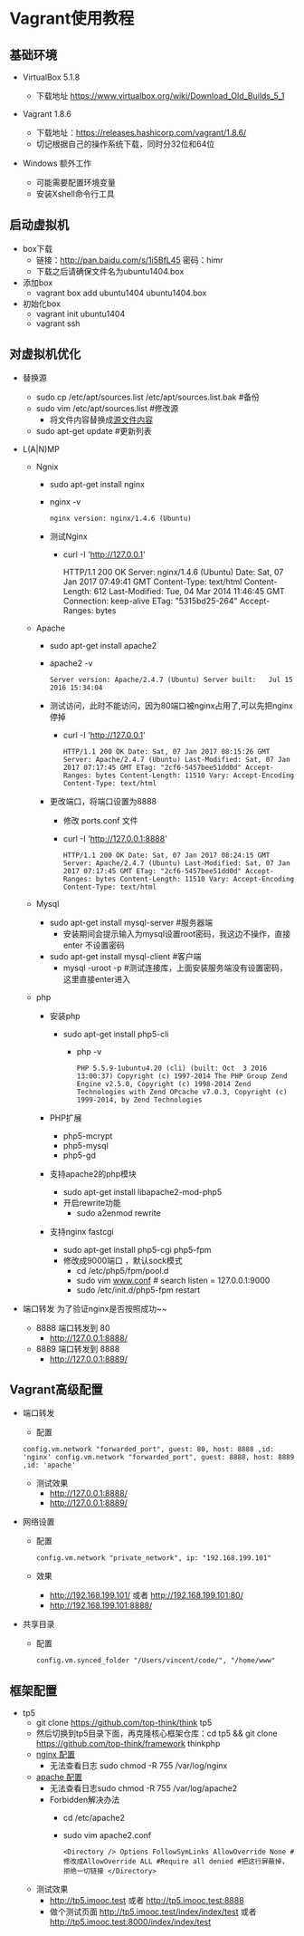 Vagrant使用教程
==================

基础环境
--------------------

* VirtualBox 5.1.8
    * 下载地址 https://www.virtualbox.org/wiki/Download_Old_Builds_5_1
    
* Vagrant 1.8.6  
    * 下载地址：https://releases.hashicorp.com/vagrant/1.8.6/
    * 切记根据自己的操作系统下载，同时分32位和64位

* Windows 额外工作
    * 可能需要配置环境变量
    * 安装Xshell命令行工具
    
    
启动虚拟机
-------------------
* box下载
    * ﻿链接：http://pan.baidu.com/s/1i5BfL45 密码：himr
    * 下载之后请确保文件名为ubuntu1404.box
* 添加box
    * vagrant box add ubuntu1404 ubuntu1404.box
* 初始化box
    * vagrant init ubuntu1404
    * vagrant ssh

对虚拟机优化
-------------------
* 替换源
    * sudo cp /etc/apt/sources.list /etc/apt/sources.list.bak #备份
    * sudo vim /etc/apt/sources.list #修改源
        * 将文件内容替换成[源文件内容](/ubuntu/apt/sources.list)
    * sudo apt-get update #更新列表
    
* L(A|N)MP
    * Ngnix
        * sudo apt-get install nginx
        * nginx -v
        
            `nginx version: nginx/1.4.6 (Ubuntu)`
        * 测试Nginx
            * curl -I 'http://127.0.0.1'
            
                
                HTTP/1.1 200 OK
                Server: nginx/1.4.6 (Ubuntu)
                Date: Sat, 07 Jan 2017 07:49:41 GMT
                Content-Type: text/html
                Content-Length: 612
                Last-Modified: Tue, 04 Mar 2014 11:46:45 GMT
                Connection: keep-alive
                ETag: "5315bd25-264"
                Accept-Ranges: bytes

    * Apache
        * sudo apt-get install apache2
        * apache2 -v
            
            `Server version: Apache/2.4.7 (Ubuntu)
             Server built:   Jul 15 2016 15:34:04`
        * 测试访问，此时不能访问，因为80端口被nginx占用了,可以先把nginx停掉
            * curl -I 'http://127.0.0.1'
            
                `HTTP/1.1 200 OK
                 Date: Sat, 07 Jan 2017 08:15:26 GMT
                 Server: Apache/2.4.7 (Ubuntu)
                 Last-Modified: Sat, 07 Jan 2017 07:17:45 GMT
                 ETag: "2cf6-5457bee51dd0d"
                 Accept-Ranges: bytes
                 Content-Length: 11510
                 Vary: Accept-Encoding
                 Content-Type: text/html`
        * 更改端口，将端口设置为8888
            * 修改 ports.conf 文件
            * curl -I 'http://127.0.0.1:8888'
                
                `HTTP/1.1 200 OK
                 Date: Sat, 07 Jan 2017 08:24:15 GMT
                 Server: Apache/2.4.7 (Ubuntu)
                 Last-Modified: Sat, 07 Jan 2017 07:17:45 GMT
                 ETag: "2cf6-5457bee51dd0d"
                 Accept-Ranges: bytes
                 Content-Length: 11510
                 Vary: Accept-Encoding
                 Content-Type: text/html`
            
    * Mysql
        * sudo apt-get install mysql-server  #服务器端
            * 安装期间会提示输入为mysql设置root密码，我这边不操作，直接enter 不设置密码
        * sudo apt-get install mysql-client  #客户端
            * mysql -uroot -p #测试连接库，上面安装服务端没有设置密码，这里直接enter进入
    * php
        * 安装php
            * sudo apt-get install php5-cli 
                * php -v
                  
                  `PHP 5.5.9-1ubuntu4.20 (cli) (built: Oct  3 2016 13:00:37)
                  Copyright (c) 1997-2014 The PHP Group
                  Zend Engine v2.5.0, Copyright (c) 1998-2014 Zend Technologies
                      with Zend OPcache v7.0.3, Copyright (c) 1999-2014, by Zend Technologies`
        * PHP扩展
            * php5-mcrypt 
            * php5-mysql
            * php5-gd
        * 支持apache2的php模块
            * sudo apt-get install libapache2-mod-php5
            * 开启rewrite功能
                * sudo a2enmod rewrite

        * 支持nginx fastcgi
            * sudo apt-get install php5-cgi php5-fpm
            * 修改成9000端口 ，默认sock模式
                * cd /etc/php5/fpm/pool.d
                * sudo vim www.conf  # search listen = 127.0.0.1:9000
                * sudo /etc/init.d/php5-fpm restart
            
* 端口转发 为了验证nginx是否按照成功~~
    *  8888 端口转发到 80 
        * http://127.0.0.1:8888/
    *  8889 端口转发到 8888
        * http://127.0.0.1:8889/
            
Vagrant高级配置
------------------------
* 端口转发
    * 配置
    
    `config.vm.network "forwarded_port", guest: 80, host: 8888 ,id: 'nginx'
     config.vm.network "forwarded_port", guest: 8888, host: 8889 ,id: 'apache'`
     
    * 测试效果
        * http://127.0.0.1:8888/
        * http://127.0.0.1:8889/
     
* 网络设置
    * 配置
    
        `config.vm.network "private_network", ip: "192.168.199.101"`
    
    * 效果
        * http://192.168.199.101/ 或者 http://192.168.199.101:80/
        * http://192.168.199.101:8888/
        
* 共享目录
    * 配置        
        
        `config.vm.synced_folder "/Users/vincent/code/", "/home/www"`
        
框架配置
--------------------
* tp5
    * git clone https://github.com/top-think/think tp5
    * 然后切换到tp5目录下面，再克隆核心框架仓库：cd tp5 && git clone https://github.com/top-think/framework thinkphp
    * [nginx 配置](./ubuntu/nginx/tp5.conf)
        * 无法查看日志 sudo chmod -R 755 /var/log/nginx
    * [apache 配置](./ubuntu/apache/tp5.conf)
        * 无法查看日志sudo chmod -R 755 /var/log/apache2
        * Forbidden解决办法
            * cd /etc/apache2
            * sudo vim apache2.conf

                `<Directory />
                         Options FollowSymLinks
                         AllowOverride None #修改成AllowOverride ALL
                         #Require all denied #把这行屏蔽掉，拒绝一切链接
                 </Directory>`
    * 测试效果
        * http://tp5.imooc.test 或者 http://tp5.imooc.test:8888
        * 做个测试页面 http://tp5.imooc.test/index/index/test 或者 http://tp5.imooc.test:8000/index/index/test
        
    

   
    
    
